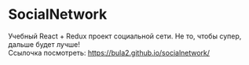 # SocialNetwork
Учебный React + Redux проект социальной сети. Не то, чтобы супер, дальше будет лучше!  
Ссылочка посмотреть: https://bula2.github.io/socialnetwork/
